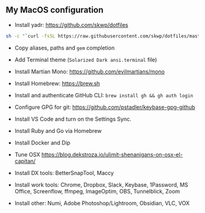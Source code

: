 ## My MacOS configuration

- Install yadr: https://github.com/skwp/dotfiles

```sh
sh -c "`curl -fsSL https://raw.githubusercontent.com/skwp/dotfiles/master/install.sh`" -s ask
```

- Copy aliases, paths and `gem` completion

- Add Terminal theme (`Solarized Dark ansi.terminal` file)

- Install Martian Mono: https://github.com/evilmartians/mono 

- Install Homebrew: https://brew.sh

- Install and authenticate GitHub CLI: `brew install gh && gh auth login`

- Configure GPG for git: https://github.com/pstadler/keybase-gpg-github

- Install VS Code and turn on the Settings Sync.

- Install Ruby and Go via Homebrew

- Install Docker and Dip

- Tune OSX https://blog.dekstroza.io/ulimit-shenanigans-on-osx-el-capitan/

- Install DX tools: BetterSnapTool, Maccy

- Install work tools: Chrome, Dropbox, Slack, Keybase, 1Password, MS Office,  Screenflow, ffmpeg, ImageOptim, OBS, Tunnelblick, Zoom

- Install other: Numi, Adobe Photoshop/Lightroom, Obsidian, VLC, VOX
